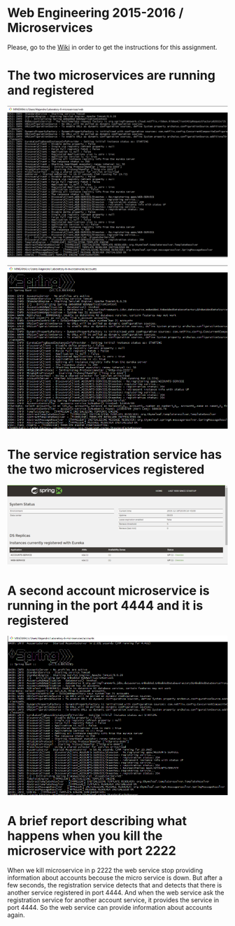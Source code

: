 # Web Engineering 2015-2016 / Microservices
Please, go to the [Wiki](https://github.com/UNIZAR-30246-WebEngineering/Laboratory-6-microservices/wiki) in order to get the instructions for this assignment.

# The two microservices are running and registered

![Alt text](images/registro_web.png "Title")

![Alt text](images/registro2222.png "Title")

# The service registration service has the two microservices registered

![Alt text](images/dashboard.png "Title")

# A second account microservice is running in the port 4444 and it is registered

![Alt text](images/registro4444.png "Title")

# A brief report describing what happens when you kill the microservice with port 2222

When we kill microservice in p 2222 the web service stop providing information about accounts becouse the micro service is down. 
But after a few seconds, the registration service detects that and detects that there is another service registered in port 4444.
And when the web service ask the registration service for another account service, it provides the service in port 4444. So the web service can provide information about accounts again.
